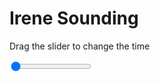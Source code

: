 <h1>Irene Sounding</h1>
<p>Drag the slider to change the time</p>

<div class="slidecontainer">
<input oninput='setImage(this)' class="slider" type="range" min="0" max="6" value="0" step="1" />
<img id='img'/>
</div>

<script>
var img = document.getElementById('img');
var img_array = ['/assets/images/skwt/skd_irn_wrfout_d01_2020-04-17_12:00:00.png',
'/assets/images/skwt/skd_irn_wrfout_d01_2020-04-17_18:00:00.png',
'/assets/images/skwt/skd_irn_wrfout_d01_2020-04-18_00:00:00.png',
'/assets/images/skwt/skd_irn_wrfout_d01_2020-04-18_06:00:00.png',
'/assets/images/skwt/skd_irn_wrfout_d01_2020-04-18_12:00:00.png',
'/assets/images/skwt/skd_irn_wrfout_d01_2020-04-18_18:00:00.png',];
function setImage(obj)
{
        var value = obj.value;
        img.src = img_array[value];

}
</script>
